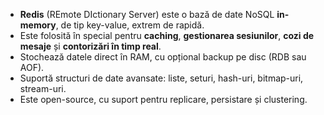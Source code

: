 
- **Redis** (REmote DIctionary Server) este o bază de date NoSQL **in-memory**, de tip key-value, extrem de rapidă.
- Este folosită în special pentru **caching**, **gestionarea sesiunilor**, **cozi de mesaje** și **contorizări în timp real**.
- Stochează datele direct în RAM, cu opțional backup pe disc (RDB sau AOF).
- Suportă structuri de date avansate: liste, seturi, hash-uri, bitmap-uri, stream-uri.
- Este open-source, cu suport pentru replicare, persistare și clustering.

